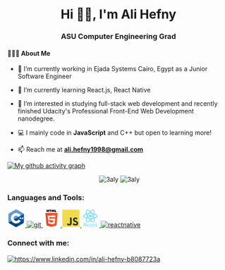 <h1 align="center">Hi 👋🏽, I'm Ali Hefny</h1>
<h3 align="center">ASU Computer Engineering Grad</h3>


#### 👨🏻‍💻  About Me

- 🔭 I’m currently working in Ejada Systems Cairo, Egypt as a Junior Software Engineer

- 🌱  I’m currently learning React.js, React Native

- 👯 I’m interested in studying full-stack web development and recently finished Udacity's Professional Front-End Web Development nanodegree.

- 💻 I mainly code in **JavaScript** and C++ but open to learning more!

- 📫 Reach me at **ali.hefny1998@gmail.com**


[![My github activity graph](https://activity-graph.herokuapp.com/graph?username=3aly&theme=xcode)](https://git.io/3aly)

<p align="center">
  &nbsp;<img width="48%" src="https://github-readme-stats.vercel.app/api?username=3aly&show_icons=true&locale=en&theme=radical" alt="3aly" />
  <img src="https://github-readme-stats.vercel.app/api/top-langs?username=3aly&show_icons=true&locale=en&layout=compact&theme=radical" alt="3aly" />
</p>
<!-- <p align="center">
  &nbsp;<img width="48%" src="https://github-readme-stats.vercel.app/api?username=3aly&show_icons=true&locale=en&theme=radical" alt="3aly" />
  <img width="48%" src="https://github-readme-streak-stats.herokuapp.com/?user=3aly&theme=radical" alt="3aly" />
</p>

<p align="center"><img src="https://github-readme-stats.vercel.app/api/top-langs?username=3aly&show_icons=true&locale=en&layout=compact&theme=radical" alt="3aly" /></p> -->

<!-- [![Ali's wakatime stats](https://github-readme-stats.vercel.app/api/wakatime?username=3aly&theme=radical)](https://github.com/anuraghazra/github-readme-stats) -->





<h3 align="left">Languages and Tools:</h3>
<p align="left">  <a href="https://www.w3schools.com/cpp/" target="_blank"> <img src="https://raw.githubusercontent.com/devicons/devicon/master/icons/cplusplus/cplusplus-original.svg" alt="cplusplus" width="40" height="40"/> </a>  <a href="https://git-scm.com/" target="_blank"> <img src="https://www.vectorlogo.zone/logos/git-scm/git-scm-icon.svg" alt="git" width="40" height="40"/> </a> <a href="https://www.w3.org/html/" target="_blank"> <img src="https://raw.githubusercontent.com/devicons/devicon/master/icons/html5/html5-original-wordmark.svg" alt="html5" width="40" height="40"/> </a> <a href="https://developer.mozilla.org/en-US/docs/Web/JavaScript" target="_blank"> <img src="https://raw.githubusercontent.com/devicons/devicon/master/icons/javascript/javascript-original.svg" alt="javascript" width="40" height="40"/> </a>  <a href="https://reactjs.org/" target="_blank"> <img src="https://raw.githubusercontent.com/devicons/devicon/master/icons/react/react-original-wordmark.svg" alt="react" width="40" height="40"/> </a> <a href="https://reactnative.dev/" target="_blank"> <img src="https://reactnative.dev/img/header_logo.svg" alt="reactnative" width="40" height="40"/> </a>


<h3 align="left">Connect with me:</h3>
<p align="left">
<a href="https://www.linkedin.com/in/ali-hefny-b8087723a" target="blank"><img align="center" src="https://raw.githubusercontent.com/rahuldkjain/github-profile-readme-generator/master/src/images/icons/Social/linked-in-alt.svg" alt="https://www.linkedin.com/in/ali-hefny-b8087723a" height="30" width="40" /></a>
</p>
